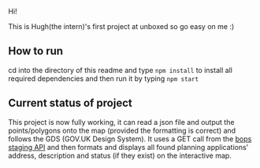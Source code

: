 Hi!

This is Hugh(the intern)'s first project at unboxed so go easy on me :)

## How to run

cd into the directory of this readme and type ```npm install``` to install all required dependencies and then run it by typing ```npm start```

## Current status of project

This project is now fully working, it can read a json file and output the points/polygons onto the map (provided the formatting is correct) and follows the GDS (GOV.UK Design System). It uses a GET call from the [bops staging API](https://southwark.bops-staging.services/api/docs/index.html?urls.primaryName=API%20V2%20Docs]) and then formats and displays all found planning applications' address, description and status (if they exist) on the interactive map.
